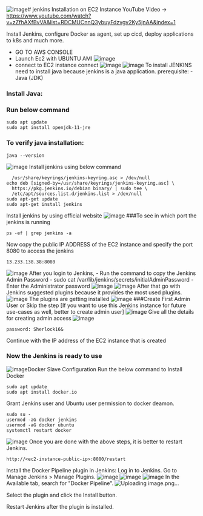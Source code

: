 ![image](https://github.com/sowmiya429/jenkins/assets/80743760/ba0947ff-a336-41cf-be2d-404a85264baf)# jenkins
Installation on EC2 Instance
YouTube Video -> https://www.youtube.com/watch?v=zZfhAXfBvVA&list=RDCMUCnnQ3ybuyFdzvgv2Ky5jnAA&index=1

Install Jenkins, configure Docker as agent, set up cicd, deploy applications to k8s and much more.

- GO TO AWS CONSOLE
- Launch Ec2 with UBUNTU AMI
![image](https://github.com/sowmiya429/jenkins/assets/80743760/2afe1e84-ba31-43be-bd31-d9b8ed4b4094)
- connect to EC2 instance connect
  ![image](https://github.com/sowmiya429/jenkins/assets/80743760/fbb23fc8-da06-4b84-ab33-c3b5a7e62135)
  ![image](https://github.com/sowmiya429/jenkins/assets/80743760/6d46e3ee-8092-4d3b-8cf7-119166abd8ef)
To install JENKINS need to install java because jenkins is a java application.
prerequisite:
 -Java (JDK)
### Install Java:
### Run below command
```
sudo apt update
sudo apt install openjdk-11-jre
```
### To verify java installation:
```
java --version
```
![image](https://github.com/sowmiya429/jenkins/assets/80743760/2c63ffc9-6342-472a-906b-90875babf857)
Install jenkins using below command
```curl -fsSL https://pkg.jenkins.io/debian/jenkins.io-2023.key | sudo tee \
  /usr/share/keyrings/jenkins-keyring.asc > /dev/null
echo deb [signed-by=/usr/share/keyrings/jenkins-keyring.asc] \
  https://pkg.jenkins.io/debian binary/ | sudo tee \
  /etc/apt/sources.list.d/jenkins.list > /dev/null
sudo apt-get update
sudo apt-get install jenkins
```
Install jenkins by using official website
![image](https://github.com/sowmiya429/jenkins/assets/80743760/029a220f-81a6-4a2d-891d-e1c47e3db57f)
###To see in which port the jenkins is running
```
ps -ef | grep jenkins -a
```
Now copy the public IP ADDRESS of the EC2 instance and specify the port 8080 to access the jenkins
```
13.233.138.38:8080
```
![image](https://github.com/sowmiya429/jenkins/assets/80743760/fcd7da2d-4e54-4226-b17d-3bf288b41419)
After you login to Jenkins, - Run the command to copy the Jenkins Admin Password - sudo cat /var/lib/jenkins/secrets/initialAdminPassword - Enter the Administrator password
![image](https://github.com/sowmiya429/jenkins/assets/80743760/73cae487-e4db-4920-b849-b083c69321fd)
![image](https://github.com/sowmiya429/jenkins/assets/80743760/9351e1c7-5243-4823-b288-17916bd549c4)
After that go with Jenkins suggested plugins because it provides the most used plugins.
![image](https://github.com/sowmiya429/jenkins/assets/80743760/3c8da37f-b0ef-4986-aa75-b34e0ed02ba4)
The plugins are getting installed
![image](https://github.com/sowmiya429/jenkins/assets/80743760/105d79a3-fb3a-4f52-99d2-8c400461d265)
###Create First Admin User or Skip the step [If you want to use this Jenkins instance for future use-cases as well, better to create admin user]
![image](https://github.com/sowmiya429/jenkins/assets/80743760/f0f4cd20-5eff-499f-9b08-b63003d0b8b2)
Give all the details for creating admin access
![image](https://github.com/sowmiya429/jenkins/assets/80743760/5ecfe389-e68b-4833-92a0-5ca1e66d317a)
```
password: Sherlock16&
```
Continue with the IP address of the EC2 instance that is created 
### Now the Jenkins is ready to use
![image](https://github.com/sowmiya429/jenkins/assets/80743760/7f5f3b2e-6170-47b0-b8d6-cf386c734861)Docker Slave Configuration
Run the below command to Install Docker
```
sudo apt update
sudo apt install docker.io
```
Grant Jenkins user and Ubuntu user permission to docker deamon.
```
sudo su - 
usermod -aG docker jenkins
usermod -aG docker ubuntu
systemctl restart docker
```
![image](https://github.com/sowmiya429/jenkins/assets/80743760/c0468e5f-48d3-49ae-8788-21aadc85385a)
Once you are done with the above steps, it is better to restart Jenkins.
```
http://<ec2-instance-public-ip>:8080/restart
```
Install the Docker Pipeline plugin in Jenkins:
Log in to Jenkins.
Go to Manage Jenkins > Manage Plugins.
![image](https://github.com/sowmiya429/jenkins/assets/80743760/7dfdcdff-f1e7-492f-8222-3bdaf243dcb5)
![image](https://github.com/sowmiya429/jenkins/assets/80743760/27b43824-dded-4691-85df-e5946417c054)
![image](https://github.com/sowmiya429/jenkins/assets/80743760/07276068-773e-4cc1-ad3e-fb106003dd02)
In the Available tab, search for "Docker Pipeline".
![Uploading image.png…]()

Select the plugin and click the Install button.

Restart Jenkins after the plugin is installed.








